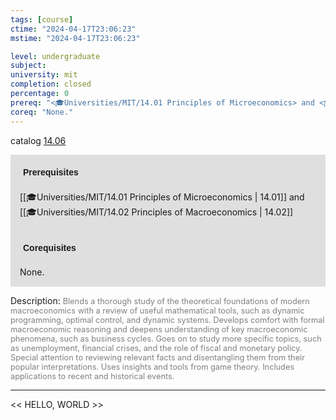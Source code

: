 ```yaml
---
tags: [course]
ctime: "2024-04-17T23:06:23"
mstime: "2024-04-17T23:06:23"

level: undergraduate
subject: 
university: mit
completion: closed
percentage: 0
prereq: "<🎓Universities/MIT/14.01 Principles of Microeconomics> and <🎓Universities/MIT/14.02 Principles of Macroeconomics>"
coreq: "None."
---
```


catalog [14.06](http://student.mit.edu/catalog/m14a.html#14.06)

<span style="display: block; padding: 15px; background-color: rgb(100, 100, 100, 0.2);"><font id="m_prereq895_0" style="display: block; font-family: Arial, sans-serif; font-weight: bold; padding: 5px">Prerequisites</font><br><span id="prereq895_0">[[🎓Universities/MIT/14.01 Principles of Microeconomics | 14.01]] and [[🎓Universities/MIT/14.02 Principles of Macroeconomics | 14.02]]</span></span>
<span style="display: block; padding: 15px; background-color: rgb(100, 100, 100, 0.2);"><font id="m_coreq895_0" style="display: block; font-family: Arial, sans-serif; font-weight: bold; padding: 5px">Corequisites</font><br><span id="coreq895_0">None.</span></span>

<font style="">Description:</font>
<font style="color: grey; font-size: 0.8rem;">Blends a thorough study of the theoretical foundations of modern macroeconomics with a review of useful mathematical tools, such as dynamic programming, optimal control, and dynamic systems. Develops comfort with formal macroeconomic reasoning and deepens understanding of key macroeconomic phenomena, such as business cycles. Goes on to study more specific topics, such as unemployment, financial crises, and the role of fiscal and monetary policy. Special attention to reviewing relevant facts and disentangling them from their popular interpretations. Uses insights and tools from game theory. Includes applications to recent and historical events.</font>



---

<< HELLO, WORLD >>
